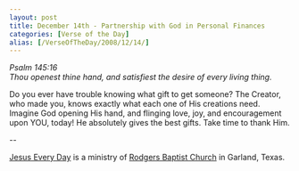 ```yaml
---
layout: post
title: December 14th - Partnership with God in Personal Finances
categories: [Verse of the Day]
alias: [/VerseOfTheDay/2008/12/14/]
---
```


_Psalm 145:16  
Thou openest thine hand, and satisfiest the desire of every living
thing._

Do you ever have trouble knowing what gift to get someone? The
Creator, who made you, knows exactly what each one of His creations
need. Imagine God opening His hand, and flinging love, joy, and
encouragement upon YOU, today! He absolutely gives the best gifts.
Take time to thank Him.

 --

<a href=http://jesuseveryday.net>Jesus Every Day</a> is a ministry of <a href=http://rodgersbaptist.net>Rodgers Baptist Church</a> in Garland, Texas.
